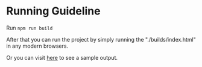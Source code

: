 # Running Guideline
Run `npm run build`

After that you can run the project by simply running the "./builds/index.html" in any modern browsers.

Or you can visit [here](https://drrrscripts.netlify.app/xmas-tree/) to see a sample output.
